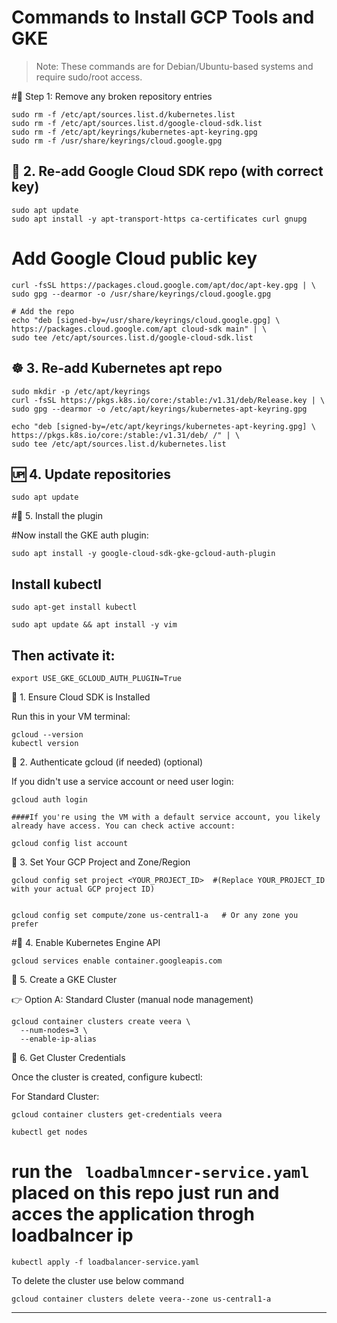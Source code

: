 # Commands to Install GCP Tools and GKE

> Note: These commands are for Debian/Ubuntu-based systems and require sudo/root access.


#🧰 Step 1: Remove any broken repository entries
```
sudo rm -f /etc/apt/sources.list.d/kubernetes.list
sudo rm -f /etc/apt/sources.list.d/google-cloud-sdk.list
sudo rm -f /etc/apt/keyrings/kubernetes-apt-keyring.gpg
sudo rm -f /usr/share/keyrings/cloud.google.gpg
```
## 🔑 2. Re-add Google Cloud SDK repo (with correct key)
```
sudo apt update
sudo apt install -y apt-transport-https ca-certificates curl gnupg
```
# Add Google Cloud public key
```
curl -fsSL https://packages.cloud.google.com/apt/doc/apt-key.gpg | \
sudo gpg --dearmor -o /usr/share/keyrings/cloud.google.gpg

# Add the repo
echo "deb [signed-by=/usr/share/keyrings/cloud.google.gpg] \
https://packages.cloud.google.com/apt cloud-sdk main" | \
sudo tee /etc/apt/sources.list.d/google-cloud-sdk.list
```
##    ☸️ 3. Re-add Kubernetes apt repo
```
sudo mkdir -p /etc/apt/keyrings
curl -fsSL https://pkgs.k8s.io/core:/stable:/v1.31/deb/Release.key | \
sudo gpg --dearmor -o /etc/apt/keyrings/kubernetes-apt-keyring.gpg

echo "deb [signed-by=/etc/apt/keyrings/kubernetes-apt-keyring.gpg] \
https://pkgs.k8s.io/core:/stable:/v1.31/deb/ /" | \
sudo tee /etc/apt/sources.list.d/kubernetes.list
```
##  🆙 4. Update repositories
```
sudo apt update
```
#🔧 5. Install the plugin

#Now install the GKE auth plugin:
```
sudo apt install -y google-cloud-sdk-gke-gcloud-auth-plugin
```
## Install kubectl
```
sudo apt-get install kubectl

sudo apt update && apt install -y vim

```
##  Then activate it:
```
export USE_GKE_GCLOUD_AUTH_PLUGIN=True
```

📌 1. Ensure Cloud SDK is Installed

Run this in your VM terminal:
```
gcloud --version
kubectl version
```
📌 2. Authenticate gcloud (if needed)  (optional)

If you didn't use a service account or need user login:
```
gcloud auth login		

####If you're using the VM with a default service account, you likely already have access. You can check active account:

gcloud config list account
```

📌 3. Set Your GCP Project and Zone/Region
```
gcloud config set project <YOUR_PROJECT_ID>  #(Replace YOUR_PROJECT_ID with your actual GCP project ID)


gcloud config set compute/zone us-central1-a   # Or any zone you prefer

```


#📌 4. Enable Kubernetes Engine API
```
gcloud services enable container.googleapis.com
```

 📌 5. Create a GKE Cluster

👉 Option A: Standard Cluster (manual node management)
```
gcloud container clusters create veera \
  --num-nodes=3 \
  --enable-ip-alias

```
📌 6. Get Cluster Credentials

Once the cluster is created, configure kubectl:

For Standard Cluster:
```
gcloud container clusters get-credentials veera
```
```
kubectl get nodes
```
# run the ``` loadbalmncer-service.yaml``` placed on this repo just run and acces the application throgh loadbalncer ip
```
kubectl apply -f loadbalancer-service.yaml
```
To delete the cluster use below command
```
gcloud container clusters delete veera--zone us-central1-a
```

---








